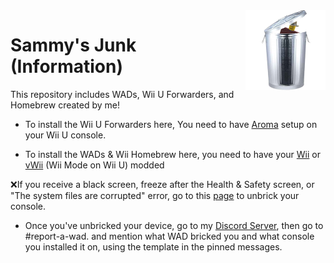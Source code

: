 <img src="Sammy Junk.png" align="right" width="128" height="128"  />

# Sammy's Junk (Information)

This repository includes WADs, Wii U Forwarders, and Homebrew created by me!

* To install the Wii U Forwarders here, You need to have [Aroma](https://wiiu.hacks.guide/#/aroma/getting-started) setup on your Wii U console.

* To install the WADs & Wii Homebrew here, you need to have your [Wii](https://wii.hacks.guide/) or [vWii](https://wiiu.hacks.guide/#/vwii-modding) (Wii Mode on Wii U) modded

❌If you receive a black screen, freeze after the Health & Safety screen, or "The system files are corrupted" error, go to this [page](https://wiki.hacks.guide/wiki/Wii:Banner_Unbrick) to unbrick your console. 
* Once you've unbricked your device, go to my [Discord Server](https://discord.gg/FeSVNNBCej), then go to #report-a-wad. and mention what WAD bricked you and what console you installed it on, using the template in the pinned messages.
